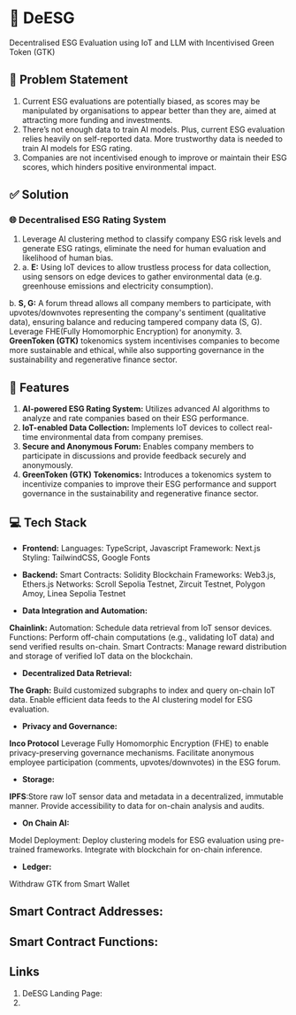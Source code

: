 # 🌱 DeESG

Decentralised ESG Evaluation using IoT and LLM with Incentivised Green Token (GTK)

## 📌 Problem Statement

1. Current ESG evaluations are potentially biased, as scores may be manipulated by organisations to appear better than they are, aimed at attracting more funding and investments.
2. There’s not enough data to train AI models. Plus, current ESG evaluation relies heavily on self-reported data. More trustworthy data is needed to train AI models for ESG rating.
3. Companies are not incentivised enough to improve or maintain their ESG scores, which hinders positive environmental impact.

## ✅ Solution

### 🌐 Decentralised ESG Rating System

1. Leverage AI clustering method to classify company ESG risk levels and generate ESG ratings, eliminate the need for human evaluation and likelihood of human bias.
2. a. **E:** Using IoT devices to allow trustless process for data collection, using sensors on edge devices to gather environmental data (e.g. greenhouse emissions and electricity consumption).

b. **S, G:** A forum thread allows all company members to participate, with upvotes/downvotes representing the company's sentiment (qualitative data), ensuring balance and reducing tampered company data (S, G). Leverage FHE(Fully Homomorphic Encryption) for anonymity. 3. **GreenToken (GTK)** tokenomics system incentivises companies to become more sustainable and ethical, while also supporting governance in the sustainability and regenerative finance sector.

## 🚀 Features

1. **AI-powered ESG Rating System:** Utilizes advanced AI algorithms to analyze and rate companies based on their ESG performance.
2. **IoT-enabled Data Collection:** Implements IoT devices to collect real-time environmental data from company premises.
3. **Secure and Anonymous Forum:** Enables company members to participate in discussions and provide feedback securely and anonymously.
4. **GreenToken (GTK) Tokenomics:** Introduces a tokenomics system to incentivize companies to improve their ESG performance and support governance in the sustainability and regenerative finance sector.

## 💻 Tech Stack

- **Frontend:**
  Languages: TypeScript, Javascript
  Framework: Next.js
  Styling: TailwindCSS, Google Fonts

- **Backend:**
  Smart Contracts: Solidity
  Blockchain Frameworks: Web3.js, Ethers.js
  Networks: Scroll Sepolia Testnet, Zircuit Testnet, Polygon Amoy, Linea Sepolia Testnet

- **Data Integration and Automation:**

**Chainlink:**
Automation: Schedule data retrieval from IoT sensor devices.
Functions: Perform off-chain computations (e.g., validating IoT data) and send verified results on-chain.
Smart Contracts: Manage reward distribution and storage of verified IoT data on the blockchain.

- **Decentralized Data Retrieval:**

**The Graph:**
Build customized subgraphs to index and query on-chain IoT data.
Enable efficient data feeds to the AI clustering model for ESG evaluation.

- **Privacy and Governance:**

**Inco Protocol**
Leverage Fully Homomorphic Encryption (FHE) to enable privacy-preserving governance mechanisms.
Facilitate anonymous employee participation (comments, upvotes/downvotes) in the ESG forum.

- **Storage:**

**IPFS**:Store raw IoT sensor data and metadata in a decentralized, immutable manner.
Provide accessibility to data for on-chain analysis and audits.

- **On Chain AI:**

Model Deployment:
Deploy clustering models for ESG evaluation using pre-trained frameworks.
Integrate with blockchain for on-chain inference.

- **Ledger:**

Withdraw GTK from Smart Wallet

## Smart Contract Addresses:

## Smart Contract Functions:

## Links

1. DeESG Landing Page:
2.
